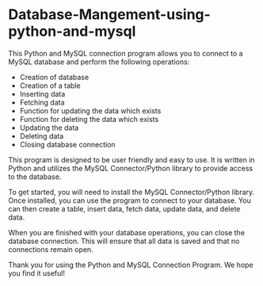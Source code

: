 # Database-Mangement-using-python-and-mysql


This Python and MySQL connection program allows you to connect to a MySQL database and perform the following operations: 
- Creation of database
- Creation of a table 
- Inserting data 
- Fetching data 
- Function for updating the data which exists 
- Function for deleting the data which exists 
- Updating the data 
- Deleting data 
- Closing database connection 

This program is designed to be user friendly and easy to use. It is written in Python and utilizes the MySQL Connector/Python library to provide access to the database. 

To get started, you will need to install the MySQL Connector/Python library. Once installed, you can use the program to connect to your database. You can then create a table, insert data, fetch data, update data, and delete data.

When you are finished with your database operations, you can close the database connection. This will ensure that all data is saved and that no connections remain open.

Thank you for using the Python and MySQL Connection Program. We hope you find it useful!
